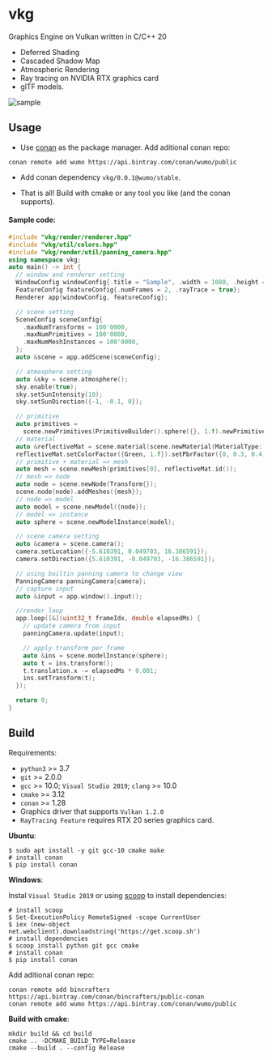 # vkg

Graphics Engine on Vulkan written in C/C++ 20

- Deferred Shading
- Cascaded Shadow Map
- Atmospheric Rendering
- Ray tracing on NVIDIA RTX graphics card
- glTF models.

![sample](doc/sample.gif)

## Usage

* Use [conan](https://conan.io/) as the package manager. Add aditional conan repo:

```
conan remote add wumo https://api.bintray.com/conan/wumo/public
```

* Add conan dependency `vkg/0.0.1@wumo/stable`.

* That is all! Build with cmake or any tool you like (and the conan supports).

#### Sample code:

```c++
#include "vkg/render/renderer.hpp"
#include "vkg/util/colors.hpp"
#include "vkg/render/util/panning_camera.hpp"
using namespace vkg;
auto main() -> int {
  // window and renderer setting
  WindowConfig windowConfig{.title = "Sample", .width = 1080, .height = 720};
  FeatureConfig featureConfig{.numFrames = 2, .rayTrace = true};
  Renderer app{windowConfig, featureConfig};

  // scene setting
  SceneConfig sceneConfig{
    .maxNumTransforms = 100'0000,
    .maxNumPrimitives = 100'0000,
    .maxNumMeshInstances = 100'0000,
  };
  auto &scene = app.addScene(sceneConfig);

  // atmosphere setting
  auto &sky = scene.atmosphere();
  sky.enable(true);
  sky.setSunIntensity(10);
  sky.setSunDirection({-1, -0.1, 0});

  // primitive
  auto primitives =
    scene.newPrimitives(PrimitiveBuilder().sphere({}, 1.f).newPrimitive());
  // material
  auto &reflectiveMat = scene.material(scene.newMaterial(MaterialType::eBRDF));
  reflectiveMat.setColorFactor({Green, 1.f}).setPbrFactor({0, 0.3, 0.4, 0});
  // primitive + material => mesh
  auto mesh = scene.newMesh(primitives[0], reflectiveMat.id());
  // mesh => node
  auto node = scene.newNode(Transform{});
  scene.node(node).addMeshes({mesh});
  // node => model
  auto model = scene.newModel({node});
  // model => instance
  auto sphere = scene.newModelInstance(model);

  // scene camera setting
  auto &camera = scene.camera();
  camera.setLocation({-5.610391, 0.049703, 16.386591});
  camera.setDirection({5.610391, -0.049703, -16.386591});

  // using builtin panning camera to change view
  PanningCamera panningCamera{camera};
  // capture input
  auto &input = app.window().input();

  //render loop
  app.loop([&](uint32_t frameIdx, double elapsedMs) {
    // update camera from input
    panningCamera.update(input);

    // apply transform per frame
    auto &ins = scene.modelInstance(sphere);
    auto t = ins.transform();
    t.translation.x -= elapsedMs * 0.001;
    ins.setTransform(t);
  });

  return 0;
}
```



## Build

Requirements:
* `python3` >= 3.7
* `git` >= 2.0.0
* `gcc` >= 10.0; `Visual Studio 2019`; `clang` >= 10.0
* `cmake` >= 3.12
* `conan` >= 1.28
* Graphics driver that supports `Vulkan 1.2.0`
* `RayTracing Feature` requires RTX 20 series graphics card.


**Ubuntu**:
```
$ sudo apt install -y git gcc-10 cmake make
# install conan
$ pip install conan
```

**Windows**:

Instal `Visual Studio 2019` or using [scoop](https://scoop.sh/) to install dependencies:

```
# install scoop
$ Set-ExecutionPolicy RemoteSigned -scope CurrentUser
$ iex (new-object net.webclient).downloadstring('https://get.scoop.sh')
# install dependencies
$ scoop install python git gcc cmake
# install conan
$ pip install conan
```


Add aditional conan repo:
```
conan remote add bincrafters https://api.bintray.com/conan/bincrafters/public-conan
conan remote add wumo https://api.bintray.com/conan/wumo/public

```

**Build with cmake**:

```
mkdir build && cd build
cmake .. -DCMAKE_BUILD_TYPE=Release
cmake --build . --config Release
```